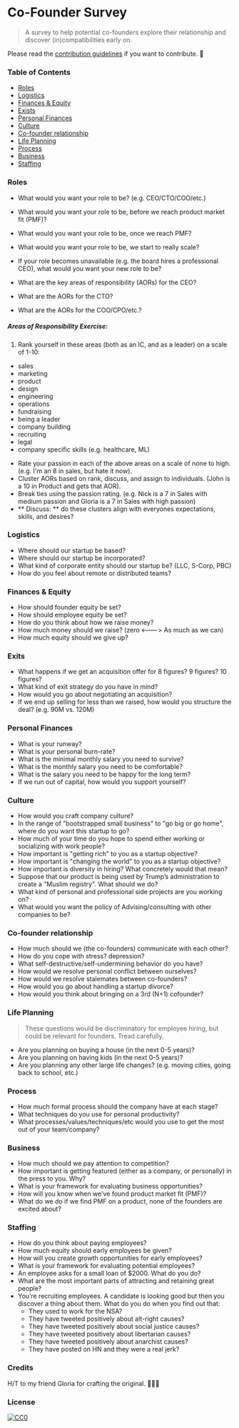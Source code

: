 # Co-Founder Survey

> A survey to help potential co-founders explore their relationship and discover (in)compatibilities early on.

Please read the [contribution guidelines](contributing.md) if you want to contribute. 🙏

### Table of Contents

- [Roles](#roles)
- [Logistics](#logistics)
- [Finances & Equity](#finances-&-equity)
- [Exists](#exits)
- [Personal Finances](#personal-finances)
- [Culture](#culture)
- [Co-founder relationship](#co-founder-relationship)
- [Life Planning](#life-planning)
- [Process](#process)
- [Business](#business)
- [Staffing](#staffing)

### Roles

* What would you want your role to be? (e.g. CEO/CTO/COO/etc.)
* What would you want your role to be, before we reach product market fit (PMF)?
* What would you want your role to be, once we reach PMF?
* What would you want your role to be, we start to really scale?
* If your role becomes unavailable (e.g. the board hires a professional CEO), what would you want your new role to be?

* What are the key areas of responsibility (AORs) for the CEO? 
* What are the AORs for the CTO?
* What are the AORs for the COO/CPO/etc.?

##### Areas of Responsibility Exercise:
1. Rank yourself in these areas (both as an IC, and as a leader) on a scale of 1-10:
  - sales
  - marketing
  - product
  - design
  - engineering
  - operations
  - fundraising
  - being a leader
  - company building
  - recruiting
  - legal
  - company specific skills (e.g. healthcare, ML)

* Rate your passion in each of the above areas on a scale of none to high. (e.g. I'm an 8 in sales, but hate it now).
* Cluster AORs based on rank, discuss, and assign to individuals. (John is a 10 in Product and gets that AOR).
* Break ties using the passion rating. (e.g. Nick is a 7 in Sales with medium passion and Gloria is a 7 in Sales with high passion)
* ** Discuss: ** do these clusters align with everyones expectations, skills, and desires?

### Logistics

* Where should our startup be based?
* Where should our startup be incorporated?
* What kind of corporate entity should our startup be? (LLC, S-Corp, PBC)
* How do you feel about remote or distributed teams?


### Finances & Equity

* How should founder equity be set?
* How should employee equity be set?
* How do you think about how we raise money?
* How much money should we raise? (zero <---> As much as we can)
* How much equity should we give up?

### Exits

* What happens if we get an acquisition offer for 8 figures? 9 figures? 10 figures?
* What kind of exit strategy do you have in mind?
* How would you go about negotiating an acquisition?
* If we end up selling for less than we raised, how would you structure the deal? (e.g. 90M vs. 120M)


### Personal Finances

* What is your runway?
* What is your personal burn-rate? 
* What is the minimal monthly salary you need to survive?
* What is the monthly salary you need to be comfortable?
* What is the salary you need to be happy for the long term?
* If we run out of capital, how would you support yourself?

### Culture

* How would you craft company culture?
* In the range of "bootstrapped small business" to "go big or go home", where do you want this startup to go?
* How much of your time do you hope to spend either working or socializing with work people?
* How important is "getting rich" to you as a startup objective?
* How important is "changing the world" to you as a startup objective?
* How important is diversity in hiring? What concretely would that mean?
* Suppose that our product is being used by Trump’s administration to create a "Muslim registry". What should we do?
* What kind of personal and professional side projects are you working on?
* What would you want the policy of Advising/consulting with other companies to be?

### Co-founder relationship

* How much should we (the co-founders) communicate with each other?
* How do you cope with stress? depression?
* What self-destructive/self-undermining behavior do you have?
* How would we resolve personal conflict between ourselves?
* How would we resolve stalemates between co-founders?
* How would you go about handling a startup divorce?
* How would you think about bringing on a 3rd (N+1) cofounder?

### Life Planning
> These questions would be discriminatory for employee hiring, but could be relevant for founders. Tread carefully.

* Are you planning on buying a house (in the next 0-5 years)?
* Are you planning on having kids (in the next 0-5 years)?
* Are you planning any other large life changes? (e.g. moving cities, going back to school, etc.)


### Process

* How much formal process should the company have at each stage?
* What techniques do you use for personal productivity?
* What processes/values/techniques/etc would you use to get the most out of your team/company?


### Business

* How much should we pay attention to competition?
* How important is getting featured (either as a company, or personally) in the press to you. Why?
* What is your framework for evaluating business opportunities?
* How will you know when we've found product market fit (PMF)?
* What do we do if we find PMF on a product, none of the founders are excited about?

### Staffing

* How do you think about paying employees?
* How much equity should early employees be given?
* How will you create growth opportunities for early employees?
* What is your framework for evaluating potential employees?
* An employee asks for a small loan of $2000. What do you do?
* What are the most important parts of attracting and retaining great people?
* You’re recruiting employees. A candidate is looking good but then you discover a thing about them. What do you do when you find out that:
  - They used to work for the NSA?
  - They have tweeted positively about alt-right causes?
  - They have tweeted positively about social justice causes?
  - They have tweeted positively about libertarian causes?
  - They have tweeted positively about anarchist causes?
  - They have posted on HN and they were a real jerk?

### Credits
H/T to my friend Gloria for crafting the original. 🕵🏼‍♀️

### License

[![CC0](https://i.creativecommons.org/p/zero/1.0/88x31.png)](https://creativecommons.org/publicdomain/zero/1.0/)


